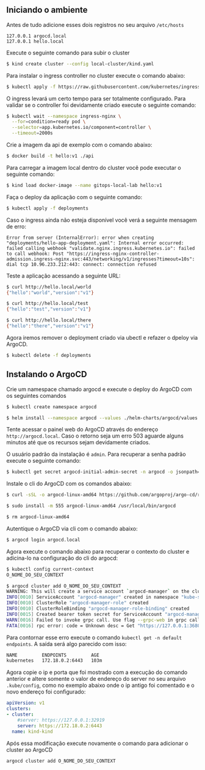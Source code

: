 ## Iniciando o ambiente

Antes de tudo adicione esses dois registros no seu arquivo `/etc/hosts`

```
127.0.0.1 argocd.local
127.0.0.1 hello.local
```

Execute o seguinte comando para subir o cluster

```bash
$ kind create cluster --config local-cluster/kind.yaml
```

Para instalar o ingress controller no cluster execute o comando abaixo:

```bash
$ kubectl apply -f https://raw.githubusercontent.com/kubernetes/ingress-nginx/main/deploy/static/provider/kind/deploy.yaml
```

O ingress levará um certo tempo para ser totalmente configurado. Para validar se o controller foi devidamente criado execute o seguinte comando:

```bash
$ kubectl wait --namespace ingress-nginx \
  --for=condition=ready pod \
  --selector=app.kubernetes.io/component=controller \
  --timeout=2000s
```

Crie a imagem da api de exemplo com o comando abaixo:

```bash
$ docker build -t hello:v1 ./api
```

Para carregar a imagem local dentro do cluster você pode executar o seguinte comando:

```bash
$ kind load docker-image --name gitops-local-lab hello:v1
```

Faça o deploy da aplicação com o seguinte comando:

```bash
$ kubectl apply -f deployments
```

Caso o ingress ainda não esteja disponível você verá a seguinte mensagem de erro:

```
Error from server (InternalError): error when creating "deployments/hello-app-deployment.yaml": Internal error occurred: failed calling webhook "validate.nginx.ingress.kubernetes.io": failed to call webhook: Post "https://ingress-nginx-controller-admission.ingress-nginx.svc:443/networking/v1/ingresses?timeout=10s": dial tcp 10.96.233.212:443: connect: connection refused
```

Teste a aplicação acessando a seguinte URL:

```bash
$ curl http://hello.local/world
{"hello":"world","version":"v1"}

$ curl http://hello.local/test
{"hello":"test","version":"v1"}

$ curl http://hello.local/there
{"hello":"there","version":"v1"}
```

Agora iremos remover o deployment criado via ubectl e refazer o dpeloy via ArgoCD.

```bash
$ kubectl delete -f deployments
```

## Instalando o ArgoCD

Crie um namespace chamado argocd e execute o deploy do ArgoCD com os seguintes comandos

```bash
$ kubectl create namespace argocd

$ helm install --namespace argocd --values ./helm-charts/argocd/values.yaml argocd ./helm-charts/argocd
```

Tente acessar o painel web do ArgoCD através do endereço `http://argocd.local`. Caso o retorno seja um erro 503 aguarde alguns minutos até que os recursos sejam devidamente criados.

O usuário padrão da instalação é `admin`. Para recuperar a senha padrão execute o seguinte comando:

```bash
$ kubectl get secret argocd-initial-admin-secret -n argocd -o jsonpath="{.data.password}" | base64 -d
```

Instale o cli do ArgoCD com os comandos abaixo:

```bash
$ curl -sSL -o argocd-linux-amd64 https://github.com/argoproj/argo-cd/releases/latest/download/argocd-linux-amd64

$ sudo install -m 555 argocd-linux-amd64 /usr/local/bin/argocd

$ rm argocd-linux-amd64
```

Autentique o ArgoCD via cli com o comando abaixo:

```bash
$ argocd login argocd.local
```

Agora execute o comando abaixo para recuperar o contexto do cluster e adicina-lo na configuração do cli do argocd:

```bash
$ kubectl config current-context
O_NOME_DO_SEU_CONTEXT

$ argocd cluster add O_NOME_DO_SEU_CONTEXT
WARNING: This will create a service account `argocd-manager` on the cluster referenced by context `O_NOME_DO_SEU_CONTEXT` with full cluster level privileges. Do you want to continue [y/N]? y
INFO[0010] ServiceAccount "argocd-manager" created in namespace "kube-system" 
INFO[0010] ClusterRole "argocd-manager-role" created    
INFO[0010] ClusterRoleBinding "argocd-manager-role-binding" created 
INFO[0015] Created bearer token secret for ServiceAccount "argocd-manager" 
WARN[0016] Failed to invoke grpc call. Use flag --grpc-web in grpc calls. To avoid this warning message, use flag --grpc-web. 
FATA[0016] rpc error: code = Unknown desc = Get "https://127.0.0.1:36803/version?timeout=32s": dial tcp 127.0.0.1:36803: connect: connection refused 
```

Para contornar esse erro execute o comando `kubectl get -n default endpoints`. A saída será algo parecido com isso:

```bash
NAME         ENDPOINTS         AGE
kubernetes   172.18.0.2:6443   103m
```

Agora copie o ip e porta que foi mostrado com a execução do comando anterior e altere somente o valor de endereço do server no seu arquivo `.kube/config`, como no exemplo abaixo onde o ip antigo foi comentado e o novo endereço foi configurado:

```yaml
apiVersion: v1
clusters:
- cluster:
    #server: https://127.0.0.1:32919
    server: https://172.18.0.2:6443
  name: kind-kind
```


Após essa modificação execute novamente o comando para adicionar o cluster ao ArgoCD

```bash
argocd cluster add O_NOME_DO_SEU_CONTEXT
```